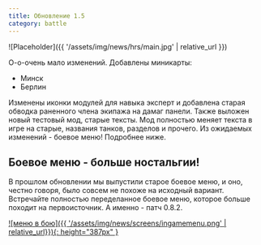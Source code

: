```yaml
---
title: Обновление 1.5
category: battle
---
```


![Placeholder]({{ '/assets/img/news/hrs/main.jpg' | relative_url }})

О-о-очень мало изменений. Добавлены миникарты:

- Минск
- Берлин

Изменены иконки модулей для навыка эксперт и добавлена старая обводка раненного члена экипажа на дамаг панели.
Также выложен новый тестовый мод, старые тексты. Мод полностью меняет текста в игре на старые, названия танков, разделов и прочего.
Из ожидаемых изменений - боевое меню! Подробнее ниже.

## Боевое меню - больше ностальгии!

В прошлом обновлении мы выпустили старое боевое меню, и оно, честно говоря, было совсем не похоже на исходный вариант.
Встречайте полностью переделанное боевое меню, которое больше походит на первоисточник. А именно - патч 0.8.2.

[![меню в бою]({{ '/assets/img/news/screens/ingamemenu.png' | relative_url}}){: height="387px" }](/assets/img/news/screens/ingamemenu.png)
